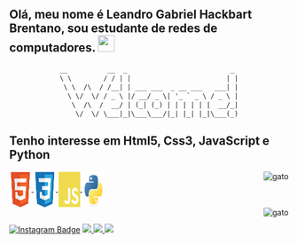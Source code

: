 ##  Olá, meu nome é Leandro Gabriel Hackbart Brentano, sou estudante de redes de computadores.     <img src="https://raw.githubusercontent.com/MartinHeinz/MartinHeinz/master/wave.gif" width="30px" height="30px">
<div align="center">

 ```
 __          __  _                          _ 
 \ \        / / | |                        | |
  \ \  /\  / /__| | ___ ___  _ __ ___   ___| |
   \ \/  \/ / _ \ |/ __/ _ \| '_ ` _ \ / _ \ |
    \  /\  /  __/ | (_| (_) | | | | | |  __/_|
     \/  \/ \___|_|\___\___/|_| |_| |_|\___(_)
```

</div>

##  Tenho interesse em Html5, Css3, JavaScript e Python

<div>
  <a href="https://github.com/leandro_Gabriel_Hackbart_Brentano">
   <img align="center" alt="leandro-HTML" height="65" width="40" src="https://raw.githubusercontent.com/devicons/devicon/master/icons/html5/html5-original.svg" target="_blank">
   <img align="center" alt="leandro-CSS" height="65" width="40" src="https://raw.githubusercontent.com/devicons/devicon/master/icons/css3/css3-original.svg" target="_blank">  
   <img align="center" alt="leandro-Js" height="65" width="40" src="https://raw.githubusercontent.com/devicons/devicon/master/icons/javascript/javascript-plain.svg" target="_blank">
   <img align="center" alt="leandro-Python" height="65" width="40" src="https://raw.githubusercontent.com/devicons/devicon/master/icons/python/python-original.svg">
<img align="right" alt="gato" src="https://media.giphy.com/media/MDJ9IbxxvDUQM/giphy.gif">

</div>



<img align="right" height="200em" alt="gato" src="https://media.giphy.com/media/MDJ9IbxxvDUQM/giphy.gif">



    
<div>

  ##
  
 [![Instagram Badge](https://img.shields.io/badge/Instagram-E4405F?style=for-the-badge&logo=instagram&logoColor=white)](https://www.instagram.com/leandro_gabriel_hackbart/)     </a>
 <a href="mailto:leandrohackbartbrent@gmail.com">
  <img src="https://img.shields.io/badge/gmail-D14836?&style=for-the-badge&logo=gmail&logoColor=white&link=mailto:leandrohackbartbrent@gmail.com">
 <a href="https://discord.com/channels/@leandrohackbrent" target="_blank"><img src="https://img.shields.io/badge/Discord-7289DA?style=for-the-badge&logo=discord&logoColor=white" target="_blank">
 <a href="https://www.linkedin.com/in/leandro-brentano-74a63b214/">
        <img src="https://img.shields.io/badge/linkedin-%230077B5.svg?&style=for-the-badge&logo=linkedin&logoColor=white&link=mailto:https://www.linkedin.com/in/leandro-brentano-74a63b214/">
  
 
 
 </a>






</div>
